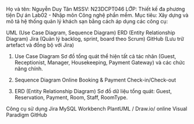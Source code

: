 Họ và tên: Nguyễn Duy Tân
MSSV: N23DCPT046
LỚP: Thiết kế đa phương tiện
Dự án Lab02 - Nhập môn Công nghệ phần mềm.
Mục tiêu: Xây dựng và mô tả hệ thống quản lý khách sạn bằng cách áp dụng các công cụ:

UML (Use Case Diagram, Sequence Diagram)
ERD (Entity Relationship Diagram)
Jira (Quản lý backlog, sprint, board theo Scrum)
GitHub (Lưu trữ artefact và đồng bộ với Jira)

1. Use Case Diagram
Sơ đồ tổng quát thể hiện tất cả tác nhân (Guest, Receptionist, Manager, Housekeeping, Payment Gateway) và các chức năng chính.

2. Sequence Diagram
Online Booking & Payment
Check-in/Check-out

3. ERD (Entity Relationship Diagram)
Sơ đồ dữ liệu tổng quát: Guest, Reservation, Payment, Room, Staff, RoomType.

Công cụ sử dụng
Jira
MySQL Workbench
PlantUML / Draw.io/ online Visual Paradigm
GitHub
